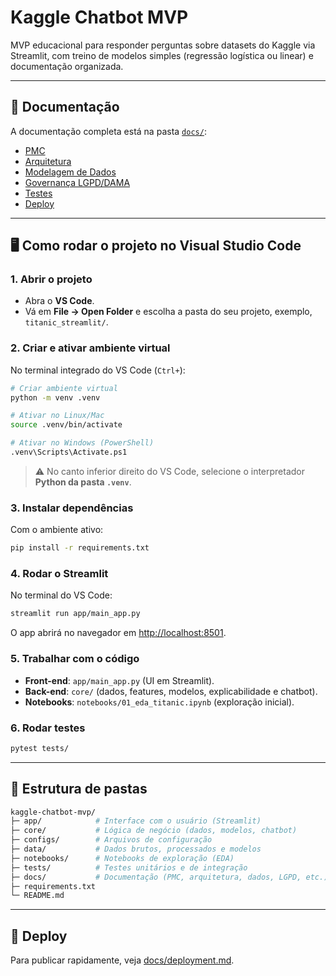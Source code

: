 # Kaggle Chatbot MVP

MVP educacional para responder perguntas sobre datasets do Kaggle via Streamlit, com treino de modelos simples (regressão logística ou linear) e documentação organizada.

---

## 📖 Documentação

A documentação completa está na pasta [`docs/`](./docs):

- [PMC](./docs/pmc.md)
- [Arquitetura](./docs/architecture.md)
- [Modelagem de Dados](./docs/data_model.md)
- [Governança LGPD/DAMA](./docs/governance_lgpd.md)
- [Testes](./docs/testing.md)
- [Deploy](./docs/deployment.md)

---

## 🖥️ Como rodar o projeto no Visual Studio Code

### 1. Abrir o projeto
- Abra o **VS Code**.
- Vá em **File → Open Folder** e escolha a pasta do seu projeto, exemplo, `titanic_streamlit/`.

### 2. Criar e ativar ambiente virtual
No terminal integrado do VS Code (`Ctrl+`):

```bash
# Criar ambiente virtual
python -m venv .venv

# Ativar no Linux/Mac
source .venv/bin/activate

# Ativar no Windows (PowerShell)
.venv\Scripts\Activate.ps1
```

> ⚠️ No canto inferior direito do VS Code, selecione o interpretador **Python da pasta `.venv`**.

### 3. Instalar dependências
Com o ambiente ativo:

```bash
pip install -r requirements.txt
```

### 4. Rodar o Streamlit
No terminal do VS Code:

```bash
streamlit run app/main_app.py
```

O app abrirá no navegador em [http://localhost:8501](http://localhost:8501).

### 5. Trabalhar com o código
- **Front-end**: `app/main_app.py` (UI em Streamlit).  
- **Back-end**: `core/` (dados, features, modelos, explicabilidade e chatbot).  
- **Notebooks**: `notebooks/01_eda_titanic.ipynb` (exploração inicial).  

### 6. Rodar testes
```bash
pytest tests/
```

---

## 📂 Estrutura de pastas

```bash
kaggle-chatbot-mvp/
├─ app/            # Interface com o usuário (Streamlit)
├─ core/           # Lógica de negócio (dados, modelos, chatbot)
├─ configs/        # Arquivos de configuração
├─ data/           # Dados brutos, processados e modelos
├─ notebooks/      # Notebooks de exploração (EDA)
├─ tests/          # Testes unitários e de integração
├─ docs/           # Documentação (PMC, arquitetura, dados, LGPD, etc.)
├─ requirements.txt
└─ README.md
```

---

## 🚀 Deploy
Para publicar rapidamente, veja [docs/deployment.md](./docs/deployment.md).
